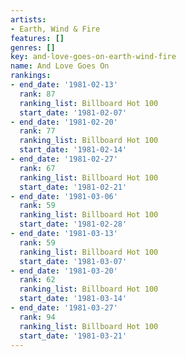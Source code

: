 ```yaml
---
artists:
- Earth, Wind & Fire
features: []
genres: []
key: and-love-goes-on-earth-wind-fire
name: And Love Goes On
rankings:
- end_date: '1981-02-13'
  rank: 87
  ranking_list: Billboard Hot 100
  start_date: '1981-02-07'
- end_date: '1981-02-20'
  rank: 77
  ranking_list: Billboard Hot 100
  start_date: '1981-02-14'
- end_date: '1981-02-27'
  rank: 67
  ranking_list: Billboard Hot 100
  start_date: '1981-02-21'
- end_date: '1981-03-06'
  rank: 59
  ranking_list: Billboard Hot 100
  start_date: '1981-02-28'
- end_date: '1981-03-13'
  rank: 59
  ranking_list: Billboard Hot 100
  start_date: '1981-03-07'
- end_date: '1981-03-20'
  rank: 62
  ranking_list: Billboard Hot 100
  start_date: '1981-03-14'
- end_date: '1981-03-27'
  rank: 94
  ranking_list: Billboard Hot 100
  start_date: '1981-03-21'
---
```


